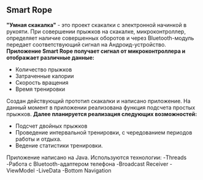 ## Smart Rope
**"Умная скакалка"** - это проект скакалки с электронной начинкой в рукояти.
При совершении прыжков на скакалке, микроконтроллер, определяет наличие совершенных оборотов и через Bluetooth-модуль передает соответствующий сигнал на Андроид-устройство.
**Приложение Smart Rope получает сигнал от микроконтроллера и отображает различные данные:**
- Количество прыжков
- Затраченные калории
- Скорость вращения
- Время тренировки

Создан действующий прототип скакалки и написано приложение.
На данный момент в приложении реализована функция подсчета простых прыжков.
**Далее планируется реализация следующих возможностей:**
- Подсчет двойных прыжков
- Проведение интервальной тренировки, с чередованием периодов работы и отдыха.
- Ведение статистики тренировки.

Приложение написано на Java.
Используются технологии:
-Threads
-Работа с Bluetooth-адаптером телефона
-Broadcast Receiver
-ViewModel
-LiveData
-Bottom Navigation

